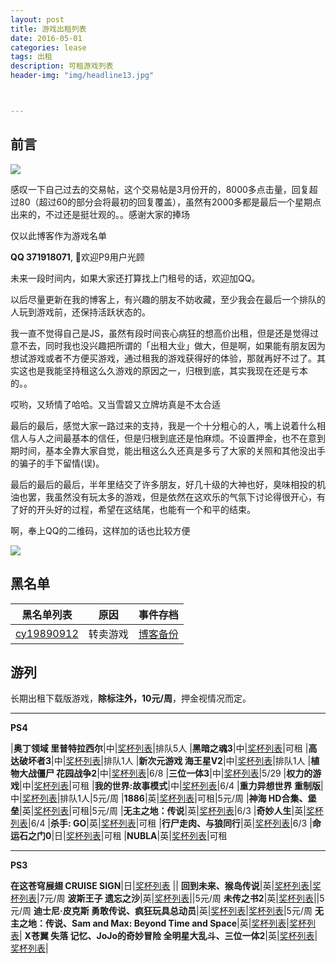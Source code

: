 ```yaml
---
layout: post
title: 游戏出租列表
date: 2016-05-01
categories: lease
tags: 出租
description: 可租游戏列表
header-img: "img/headline13.jpg"



---
```





## 前言

![](http://7xlzhh.com1.z0.glb.clouddn.com/%E5%B1%8F%E5%B9%95%E5%BF%AB%E7%85%A7%202016-05-18%2023.26.44.png)

感叹一下自己过去的交易帖，这个交易帖是3月份开的，8000多点击量，回复超过80（超过60的部分会将最初的回复覆盖），虽然有2000多都是最后一个星期点出来的，不过还是挺壮观的。。感谢大家的捧场

仅以此博客作为游戏名单

**QQ 371918071**, 欢迎P9用户光顾

未来一段时间内，如果大家还打算找上门租号的话，欢迎加QQ。

以后尽量更新在我的博客上，有兴趣的朋友不妨收藏，至少我会在最后一个排队的人玩到游戏前，还保持活跃状态的。

我一直不觉得自己是JS，虽然有段时间丧心病狂的想高价出租，但是还是觉得过意不去，同时我也没兴趣把所谓的「出租大业」做大，但是啊，如果能有朋友因为想试游戏或者不方便买游戏，通过租我的游戏获得好的体验，那就再好不过了。其实这也是我能坚持租这么久游戏的原因之一，归根到底，其实我现在还是亏本的。。

哎哟，又矫情了哈哈。又当雪碧又立牌坊真是不太合适

最后的最后，感觉大家一路过来的支持，我是一个十分粗心的人，嘴上说着什么相信人与人之间最基本的信任，但是归根到底还是怕麻烦。不设置押金，也不在意到期时间，基本全靠大家自觉，能出租这么久还真是多亏了大家的关照和其他没出手的骗子的手下留情(误)。

最后的最后的最后，半年里结交了许多朋友，好几十级的大神也好，臭味相投的机油也罢，我虽然没有玩太多的游戏，但是依然在这欢乐的气氛下讨论得很开心，有了好的开头好的过程，希望在这结尾，也能有一个和平的结束。


啊，奉上QQ的二维码，这样加的话也比较方便

![](http://7xlzhh.com1.z0.glb.clouddn.com/%E9%BB%91%E5%90%8D%E5%8D%95v1IMG_1292.JPG)


## 黑名单

黑名单列表|原因|事件存档
----|----|----
[cy19890912](http://d7vg.com/psnid/cy19890912)|转卖游戏|[博客备份](http://sinhya.com/lease/2016/04/26/Blacklist-v1/)

## 游列

长期出租下载版游戏，**除标注外，10元/周**，押金视情况而定。

---


**PS4**

|**奥丁领域 里普特拉西尔**|中|[奖杯列表](http://d7vg.com/psngame/7394)|排队5人
|**黑暗之魂3**|中|[奖杯列表](http://d7vg.com/psngame/7897)|可租
|**高达破坏者3**|中|[奖杯列表](http://d7vg.com/psngame/9890)|排队1人
|**新次元游戏 海王星V2**|中|[奖杯列表](http://d7vg.com/psngame/9579)|排队1人
|**植物大战僵尸 花园战争2**|中|[奖杯列表](http://d7vg.com/psngame/8488)|6/8
|**三位一体3**|中|[奖杯列表](http://d7vg.com/psngame/9430)|5/29
|**权力的游戏**|中|[奖杯列表](http://d7vg.com/psngame/7882)|可租
|**我的世界:故事模式**|中|[奖杯列表](http://d7vg.com/psngame/8964)|6/4
|**重力异想世界 重制版**|中|[奖杯列表](http://d7vg.com/psngame/7915)|排队1人|5元/周
|**1886**|英|[奖杯列表](http://d7vg.com/psngame/6616)|可租|5元/周
|**神海 HD合集、堡垒**|英|[奖杯列表](http://d7vg.com/psngame/8609)|可租|5元/周
|**无主之地：传说**|英|[奖杯列表](http://d7vg.com/psngame/7228)|6/3
|**奇妙人生**|英|[奖杯列表](http://d7vg.com/psngame/7875)|6/4
|**杀手: GO**|英|[奖杯列表](http://d7vg.com/psngame/10328)|可租
|**行尸走肉、与狼同行**|英|[奖杯列表](http://d7vg.com/psngame/7242)|6/3
|**命运石之门0**|日|[奖杯列表](http://d7vg.com/psngame/9217)|可租
|**NUBLA**|英|[奖杯列表](http://d7vg.com/psngame/9990)|可租

---

**PS3**

**在这苍穹展翅 CRUISE SIGN**|日|[奖杯列表](http://d7vg.com/psngame/7214) ||
**回到未来、猴岛传说**|英|[奖杯列表](http://d7vg.com/psngame/2751)|[奖杯列表](http://d7vg.com/psngame/1327)|7元/周
**波斯王子 遗忘之沙**|英|[奖杯列表](http://d7vg.com/psngame/1112)||5元/周
**未传之书2**|英|[奖杯列表](http://d7vg.com/psngame/8827)||5元/周
**迪士尼·皮克斯 勇敢传说、疯狂玩具总动员**|英|[奖杯列表](http://d7vg.com/psngame/3056)|[奖杯列表](http://d7vg.com/psngame/3780)|5元/周
**无主之地：传说、Sam and Max: Beyond Time and Space**|英|[奖杯列表](http://d7vg.com/psngame/6140)|[奖杯列表](http://d7vg.com/psngame/2048)|
**X苍翼 失落 记忆、JoJo的奇妙冒险 全明星大乱斗、三位一体2**|英|[奖杯列表](http://d7vg.com/psngame/8253)|[奖杯列表](http://d7vg.com/psngame/2044)|

